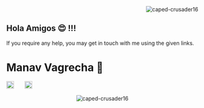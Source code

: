 <p align="right">
  <img src="https://komarev.com/ghpvc/?username=caped-crusader16&label=PROFILE+VIEWS&color=red" alt="caped-crusader16">
</p>

## Hola Amigos :heart_eyes: !!!
If you require any help, you may get in touch with me using the given links.

# Manav Vagrecha :star2:
<p align="left">
  <a href="mailto:manavkumar.v@ahduni.edu.in"><img src="https://image.flaticon.com/icons/svg/725/725643.svg" height="20" width="20" /></a> &nbsp; &nbsp; &nbsp;
  <a href="https://www.linkedin.com/in/manav-vagrecha-03160819b/"><img src="https://cdn.jsdelivr.net/npm/simple-icons@3.0.1/icons/linkedin.svg" height="20" width="20" /></a>
</p>

<p align="center">
  <img src="https://github-readme-stats.vercel.app/api?username=caped-crusader16&show_icons=true" alt="caped-crusader16" /> 
</p>
